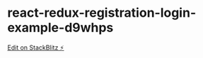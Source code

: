# react-redux-registration-login-example-d9whps

[Edit on StackBlitz ⚡️](https://stackblitz.com/edit/react-redux-registration-login-example-d9whps)
